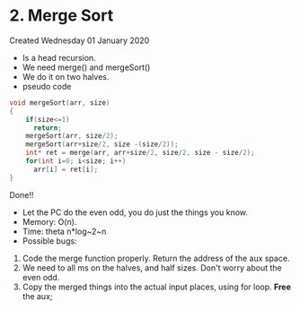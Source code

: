 # 2. Merge Sort
Created Wednesday 01 January 2020

* Is a head recursion.
* We need merge() and mergeSort()
* We do it on two halves.
* pseudo code
```cpp
void mergeSort(arr, size)
{
    if(size<=1)
      return;
    mergeSort(arr, size/2);
    mergeSort(arr+size/2, size -(size/2));
    int* ret = merge(arr, arr+size/2, size/2, size - size/2);
    for(int i=0; i<size; i++)
      arr[i] = ret[i];
}
```
Done!!

* Let the PC do the even odd, you do just the things you know.
* Memory: O(n).
* Time: theta n\*log~2~n
* Possible bugs:


1. Code the merge function properly. Return the address of the aux space.
2. We need to all ms on the halves, and half sizes. Don't worry about the even odd.
3. Copy the merged things into the actual input places, using for loop. **Free** the aux;

